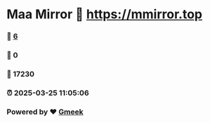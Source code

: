 # Maa Mirror :link: https://mmirror.top 
### :page_facing_up: [6](https://mmirror.top/tag.html) 
### :speech_balloon: 0 
### :hibiscus: 17230 
### :alarm_clock: 2025-03-25 11:05:06 
### Powered by :heart: [Gmeek](https://github.com/Meekdai/Gmeek)
